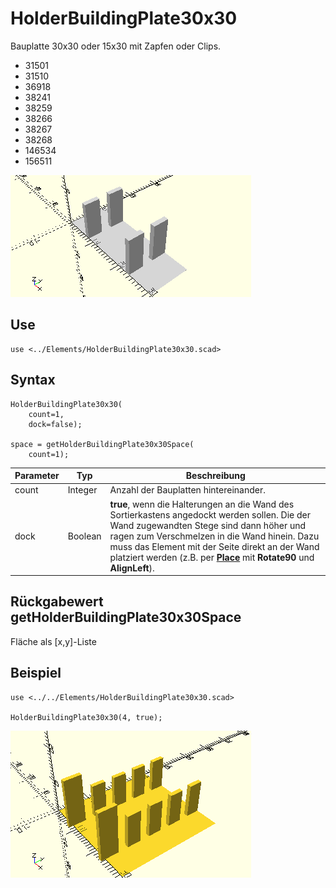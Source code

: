 # HolderBuildingPlate30x30
Bauplatte 30x30 oder 15x30 mit Zapfen oder Clips.
- 31501
- 31510
- 36918
- 38241
- 38259
- 38266
- 38267
- 38268
- 146534
- 156511

![HolderBuildingPlate30x30](../../images/HolderBuildingPlate30x30.png)

## Use
```
use <../Elements/HolderBuildingPlate30x30.scad>
```

## Syntax
```
HolderBuildingPlate30x30(
    count=1,
    dock=false);

space = getHolderBuildingPlate30x30Space(
    count=1);
```

| Parameter | Typ | Beschreibung |
| ------ | ------ | ------ |
| count | Integer | Anzahl der Bauplatten hintereinander. |
| dock | Boolean | __true__, wenn die Halterungen an die Wand des Sortierkastens angedockt werden sollen. Die der Wand zugewandten Stege sind dann höher und ragen zum Verschmelzen in die Wand hinein. Dazu muss das Element mit der Seite direkt an der Wand platziert werden (z.B. per [__Place__](../Base/Place.md) mit __Rotate90__ und __AlignLeft__). |

## Rückgabewert getHolderBuildingPlate30x30Space
Fläche als \[x,y]-Liste

## Beispiel
```
use <../../Elements/HolderBuildingPlate30x30.scad>

HolderBuildingPlate30x30(4, true);
```

![HolderBuildingPlate30x30](../../images/HolderBuildingPlate30x30_1.png)
